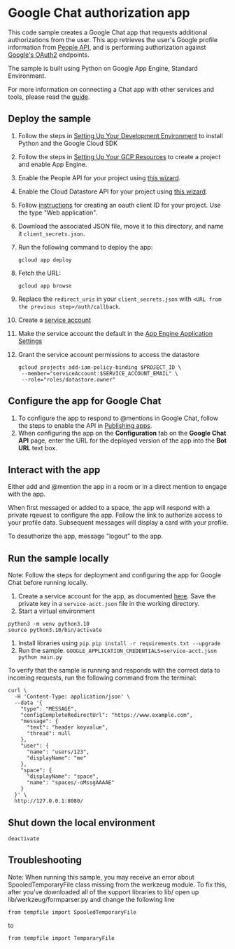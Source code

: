 # Google Chat authorization app

This code sample creates a Google Chat app that requests additional
authorizations from the user. This app retrieves the user's Google profile
information from [People API](https://developers.google.com/people/), and
is performing authorization against
[Google's OAuth2](https://developers.google.com/identity/protocols/OAuth2WebServer)
endpoints.

The sample is built using Python on Google App Engine, Standard Environment.

For more information on connecting a Chat app with other services and tools,
please read the
[guide](https://developers.google.com/workspace/chat/connect-web-services-tools).

## Deploy the sample

  1. Follow the steps in [Setting Up Your Development Environment](https://cloud.google.com/appengine/docs/standard/python3/setting-up-environment)
     to install Python and the Google Cloud SDK
  1. Follow the steps in [Setting Up Your GCP Resources](https://cloud.google.com/appengine/docs/standard/python3/console/#create)
     to create a project and enable App Engine.
  1. Enable the People API for your project using
     [this wizard](https://console.cloud.google.com/flows/enableapi?apiid=people.googleapis.com).
  1. Enable the Cloud Datastore API for your project using
     [this wizard](https://console.cloud.google.com/flows/enableapi?apiid=datastore.googleapis.com).
  1. Follow [instructions](https://support.google.com/googleapi/answer/6158849?hl=en) for creating
     an oauth client ID for your project. Use the type "Web application".
  1. Download the associated JSON file, move it to this directory, and name it
     `client_secrets.json`.

  1. Run the following command to deploy the app:
     ```
     gcloud app deploy
     ```
  1. Fetch the URL:
     ```
     gcloud app browse
     ```
  1. Replace the `redirect_uris` in your `client_secrets.json` with `<URL from the previous step>/auth/callback`.
  1. Create a [service account](https://support.google.com/a/answer/7378726?hl=en#)
  1. Make the service account the default in the [App Engine Application Settings](https://console.cloud.google.com/appengine/settings)
  1. Grant the service account permissions to access the datastore
     ```
     gcloud projects add-iam-policy-binding $PROJECT_ID \
      --member="serviceAccount:$SERVICE_ACCOUNT_EMAIL" \
      --role="roles/datastore.owner"
     ```

## Configure the app for Google Chat

  1. To configure the app to respond to @mentions in Google Chat, follow
     the steps to enable the API in
     [Publishing apps](https://developers.google.com/chat/how-tos/apps-publish).
  1. When configuring the app on the **Configuration** tab on the
     **Google Chat API** page, enter the URL for the deployed version
     of the app into the **Bot URL** text box.

## Interact with the app

Either add and @mention the app in a room or in a direct mention to engage with the app.

When first messaged or added to a space, the app will respond with a private rqeuest
to configure the app. Follow the link to authorize access to your profile data. Subsequent
messages will display a card with your profile.

To deauthorize the app, message "logout" to the app.

## Run the sample locally

Note: Follow the steps for deployment and configuring the app for Google Chat
before running locally.

  1. Create a service account for the app, as documented
     [here](https://developers.google.com/chat/api/guides/auth/service-accounts).
     Save the private key in a `service-acct.json` file in the working directory.
  1. Start a virtual environment
  ```
  python3 -m venv python3.10
  source python3.10/bin/activate
  ```
  1. Install libraries using `pip`.
     `pip install -r requirements.txt --upgrade`
  1. Run the sample.
    `GOOGLE_APPLICATION_CREDENTIALS=service-acct.json python main.py`

To verify that the sample is running and responds with the correct data
to incoming requests, run the following command from the terminal:

```
curl \
  -H 'Content-Type: application/json' \
  --data '{
    "type": "MESSAGE",
    "configCompleteRedirectUrl": "https://www.example.com",
    "message": {
      "text": "header keyvalue",
      "thread": null
    },
    "user": {
      "name": "users/123",
      "displayName": "me"
    },
    "space": {
      "displayName": "space",
      "name": "spaces/-oMssgAAAAE"
    }
  }' \
  http://127.0.0.1:8080/
```

## Shut down the local environment

```
deactivate
```

## Troubleshooting

Note: When running this sample, you may receive an error about
SpooledTemporaryFile class missing from the werkzeug module. To fix this, after
you've downloaded all of the support libraries to lib/ open up
lib/werkzeug/formparser.py and change the following line

```
from tempfile import SpooledTemporaryFile
```

to

```
from tempfile import TemporaryFile
```
